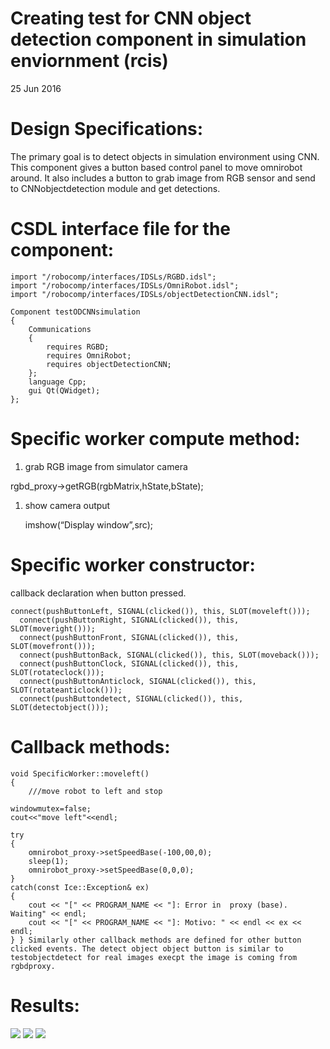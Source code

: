 # Creating test for CNN object detection component in simulation enviornment (rcis)

<span class="post-date">25 Jun 2016</span>

# Design Specifications:

The primary goal is to detect objects in simulation environment using CNN. This component gives a button based control panel to move omnirobot around. It also includes a button to grab image from RGB sensor and send to CNNobjectdetection module and get detections.

# CSDL interface file for the component:

<div class="highlighter-rouge">

```
import "/robocomp/interfaces/IDSLs/RGBD.idsl";
import "/robocomp/interfaces/IDSLs/OmniRobot.idsl";
import "/robocomp/interfaces/IDSLs/objectDetectionCNN.idsl";

Component testODCNNsimulation
{
	Communications
	{
		requires RGBD;
		requires OmniRobot;
		requires objectDetectionCNN;
	};
	language Cpp;
	gui Qt(QWidget);
};

```

</div>

# Specific worker compute method:

1.  grab RGB image from simulator camera

rgbd_proxy->getRGB(rgbMatrix,hState,bState);

1.  show camera output

    imshow(“Display window”,src);

# Specific worker constructor:

callback declaration when button pressed.

<div class="highlighter-rouge">

```
connect(pushButtonLeft, SIGNAL(clicked()), this, SLOT(moveleft()));
  connect(pushButtonRight, SIGNAL(clicked()), this, SLOT(moveright()));
  connect(pushButtonFront, SIGNAL(clicked()), this, SLOT(movefront()));
  connect(pushButtonBack, SIGNAL(clicked()), this, SLOT(moveback()));
  connect(pushButtonClock, SIGNAL(clicked()), this, SLOT(rotateclock()));
  connect(pushButtonAnticlock, SIGNAL(clicked()), this, SLOT(rotateanticlock()));
  connect(pushButtondetect, SIGNAL(clicked()), this, SLOT(detectobject()));

```

</div>

# Callback methods:

<div class="highlighter-rouge">

```
void SpecificWorker::moveleft()
{
	///move robot to left and stop		

windowmutex=false;
cout<<"move left"<<endl;

try
{
	omnirobot_proxy->setSpeedBase(-100,00,0);
	sleep(1);	
    omnirobot_proxy->setSpeedBase(0,0,0);
}
catch(const Ice::Exception& ex)
{
	cout << "[" << PROGRAM_NAME << "]: Error in  proxy (base). Waiting" << endl;
	cout << "[" << PROGRAM_NAME << "]: Motivo: " << endl << ex << endl;
} } Similarly other callback methods are defined for other button clicked events. The detect object object button is similar to testobjectdetect for real images execpt the image is coming from rgbdproxy.

```

</div>

# Results:

![](images/week5/week5_Simulation1.png) ![](images/week5/week5_Simulation2.png) ![](images/week5/week5_Simulation3.png)